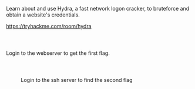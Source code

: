 <!-- wp:paragraph -->
<p>Learn about and use Hydra, a fast network logon cracker, to bruteforce and obtain a website's credentials.</p>
<!-- /wp:paragraph -->

<!-- wp:paragraph -->
<p><a href="https://tryhackme.com/room/hydra">https://tryhackme.com/room/hydra</a></p>
<!-- /wp:paragraph -->

<!-- wp:image {"id":91,"sizeSlug":"large","linkDestination":"none"} -->
<figure class="wp-block-image size-large"><img src="https://persecure.files.wordpress.com/2022/02/image-4.png?w=1024" alt="" class="wp-image-91"/></figure>
<!-- /wp:image -->

<!-- wp:image {"id":93,"sizeSlug":"large","linkDestination":"none"} -->
<figure class="wp-block-image size-large"><img src="https://persecure.files.wordpress.com/2022/02/image-5.png?w=844" alt="" class="wp-image-93"/></figure>
<!-- /wp:image -->

<!-- wp:image {"id":94,"sizeSlug":"large","linkDestination":"none"} -->
<figure class="wp-block-image size-large"><img src="https://persecure.files.wordpress.com/2022/02/image-6.png?w=625" alt="" class="wp-image-94"/></figure>
<!-- /wp:image -->

<!-- wp:paragraph -->
<p>Login to the webserver to get the first flag.</p>
<!-- /wp:paragraph -->

<!-- wp:image {"id":96,"sizeSlug":"large","linkDestination":"none"} -->
<figure class="wp-block-image size-large"><img src="https://persecure.files.wordpress.com/2022/02/image-7.png?w=1024" alt="" class="wp-image-96"/></figure>
<!-- /wp:image -->

<!-- wp:image {"id":99,"sizeSlug":"large","linkDestination":"none"} -->
<figure class="wp-block-image size-large"><img src="https://persecure.files.wordpress.com/2022/02/image-9.png?w=631" alt="" class="wp-image-99"/></figure>
<!-- /wp:image -->

<!-- wp:image {"id":100,"sizeSlug":"large","linkDestination":"none"} -->
<figure class="wp-block-image size-large"><img src="https://persecure.files.wordpress.com/2022/02/image-10.png?w=584" alt="" class="wp-image-100"/></figure>
<!-- /wp:image -->

<!-- wp:image {"id":102,"sizeSlug":"large","linkDestination":"none"} -->
<figure class="wp-block-image size-large"><img src="https://persecure.files.wordpress.com/2022/02/image-11.png?w=293" alt="" class="wp-image-102"/><figcaption>Login to the ssh server to find the second flag</figcaption></figure>
<!-- /wp:image -->

<!-- wp:image {"id":103,"sizeSlug":"large","linkDestination":"none"} -->
<figure class="wp-block-image size-large"><img src="https://persecure.files.wordpress.com/2022/02/image-12.png?w=614" alt="" class="wp-image-103"/></figure>
<!-- /wp:image -->
